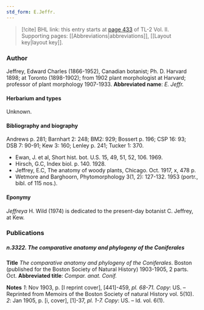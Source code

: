 ```yaml
---
std_form: E.Jeffr.
---
```


> [!cite] BHL link: this entry starts at [page 433](https://www.biodiversitylibrary.org/page/33068675) of TL-2 Vol. II.
> Supporting pages: [[Abbreviations|abbreviations]], [[Layout key|layout key]].

### Author

Jeffrey, Edward Charles (1866-1952), Canadian botanist; Ph. D. Harvard 1898; at Toronto (1898-1902); from 1902 plant morphologist at Harvard; professor of plant morphology 1907-1933. 
**Abbreviated name**: *E. Jeffr.*

#### Herbarium and types

Unknown.

#### Bibliography and biography

Andrews p. 281; Barnhart 2: 248; BM2: 929; Bossert p. 196; CSP 16: 93; DSB 7: 90-91; Kew 3: 160; Lenley p. 241; Tucker 1: 370.
- Ewan, J. et al, Short hist. bot. U.S. 15, 49, 51, 52, 106. 1969.
- Hirsch, G.C, Index biol. p. 140. 1928.
- Jeffrey, E.C, The anatomy of woody plants, Chicago. Oct. 1917, x, 478 p.
- Wetmore and Barghoorn, Phytomorphology 3(1, 2): 127-132. 1953 (portr., bibl. of 115 nos.).

#### Eponymy

*Jeffreya* H. Wild (1974) is dedicated to the present-day botanist C. Jeffrey, at Kew.

### Publications

##### n.3322. The comparative anatomy and phylogeny of the Coniferales

**Title**
*The comparative anatomy and phylogeny of the Coniferales*. Boston (published for the Boston Society of Natural History) 1903-1905, 2 parts. Oct.
**Abbreviated title**: *Compar. anat. Conif.*

**Notes**
*1*: Nov 1903, p. \[I reprint cover\], \[441\]-459, *pl. 68-71. Copy*: US. – Reprinted from Memoirs of the Boston Society of natural History vol. 5(10).
*2*: Jan 1905, p. \[i, cover\], \[1\]-37, *pl. 1-7. Copy*: US. – Id. vol. 6(1).

